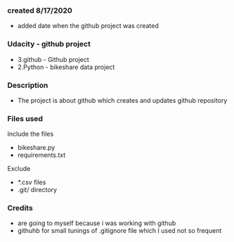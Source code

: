 ### created 8/17/2020
- added date when the github project was created

### Udacity - github project
- 3.github  - Github project
- 2.Python  - bikeshare data project

### Description
- The project is about github which creates and updates github repository

### Files used
Include the files
- bikeshare.py
- requirements.txt

Exclude
- *.csv files
- .git/ directory

### Credits
- are going to myself because i was working with github
- githuhb for small tunings of .gitignore file which I used not so frequent


